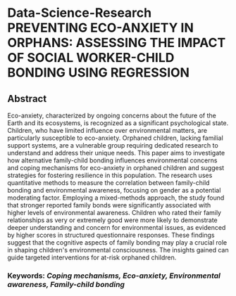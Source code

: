# Data-Science-Research  PREVENTING ECO-ANXIETY IN ORPHANS: ASSESSING THE IMPACT OF SOCIAL WORKER-CHILD BONDING USING REGRESSION

## Abstract
Eco-anxiety, characterized by ongoing concerns about the future of the Earth and its ecosystems, is recognized as a significant 
psychological state. Children, who have limited influence over environmental matters, are particularly susceptible to eco-anxiety. 
Orphaned children, lacking familial support systems, are a vulnerable group requiring dedicated research to understand and address 
their unique needs. This paper aims to investigate how alternative family-child bonding influences environmental concerns and coping 
mechanisms for eco-anxiety in orphaned children and suggest strategies for fostering resilience in this population. The research uses 
quantitative methods to measure the correlation between family-child bonding and environmental awareness, focusing on gender as a 
potential moderating factor. Employing a mixed-methods approach, the study found that stronger reported family bonds were 
significantly associated with higher levels of environmental awareness. Children who rated their family relationships as very or 
extremely good were more likely to demonstrate deeper understanding and concern for environmental issues, as evidenced by higher 
scores in structured questionnaire responses. These findings suggest that the cognitive aspects of family bonding may play a crucial role 
in shaping children's environmental consciousness. The insights gained can guide targeted interventions for at-risk orphaned children. 
### Keywords: *Coping mechanisms, Eco-anxiety, Environmental awareness, Family-child bonding*
